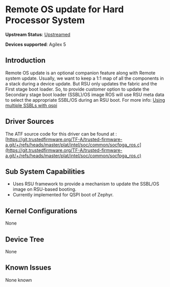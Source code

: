# Remote OS update for Hard Processor System 

**Upstream Status**: [Upstreamed](https://git.trustedfirmware.org/TF-A/trusted-firmware-a.git/+/refs/heads/master/plat/intel/soc/common/socfpga_ros.c)

**Devices supported**: Agilex 5

## **Introduction**

Remote OS update is an optional companion feature along with Remote system update. Usually, we want to keep a 1:1 map of all the components in a stack during a device update. But RSU only updates the fabric and the First stage boot loader. So, to provide customer option to update the Secondary stage boot loader (SSBL)/OS image ROS will use RSU meta data to select the appropriate SSBL/OS during an RSU boot.
For more info: [Using multiple SSBLs with qspi](https://www.intel.com/content/www/us/en/docs/programmable/683021/21-4/using-multiple-ssbls-with-qspi-s10-fm.html)

## **Driver Sources**

The ATF source code for this driver can be found at : [https://git.trustedfirmware.org/TF-A/trusted-firmware-a.git/+/refs/heads/master/plat/intel/soc/common/socfpga_ros.c](https://git.trustedfirmware.org/TF-A/trusted-firmware-a.git/+/refs/heads/master/plat/intel/soc/common/socfpga_ros.c)

## **Sub System Capabilities**

* Uses RSU framework to provide a mechanism to update the SSBL/OS image on RSU-based booting.
* Currently implemented for QSPI boot of Zephyr.


## **Kernel Configurations**
None
## **Device Tree**

None

## **Known Issues**

None known
